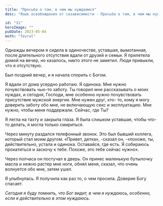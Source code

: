```yaml
---
title: "Просьба о том, в чем мы нуждаемся"
desc: "Язык освобождения от созависимости - Просьба о том, в чем мы нуждаемся"

id: "31"
heroImage: ""
pubDate: 2023-05-04
moth: "fevral"
---
```


Однажды вечером я сидела в одиночестве, уставшая, вымотанная, после
длительного отсутствия вдали от друзей и семьи. Я прилетела домой на вечер, но
казалось, никто этого не заметил. Люди привыкли, что я отсутствую.

Был поздний вечер, и я начала спорить с Богом.

Я вдали от дома усердно работаю. Я одинока. Мне нужно почувствовать чью-то
заботу. Ты говорил мне рассказывать о моих нуждах, и сегодня, Господи, мне
особенно нужно почувствовать присутствие мужской энергии. Мне нужен друг, кто-
то, кому я могу доверить заботу обо мне, не включающую секс и эксплуатацию.
Мне нужно, чтобы меня поддержали. Сейчас, где Ты?

Я легла на тахту и закрыла глаза. Я была слишком уставшая, чтобы что-то
делать, я могла только смириться.

Через минуту раздался телефонный звонок. Это был бывший коллега, который стал
моим другом. «Привет, детка», -сказал он, -«похоже, ты, действительно, устала
и одинока. Оставайся, где есть. Я собираюсь прокатиться и заскочу к тебе.
Похоже, это тебе сейчас нужно».

Через полчаса он постучал в дверь. Он принес маленькую бутылочку масла и нежно
растер мне ноги, обнял меня, сказал, что очень волнуется обо мне, затем ушел.

Я улыбнулась. Я получила как раз то, о чем просила. Доверие Богу спасает.

_Сегодня_ _я_ _буду_ _помнить,_ _что_ _Бог_ _видит,_ _в_ _чем_ _я_ _нуждаюсь,_
_особенно,_ _если_ _я_ _действительно_ _в_ _этом_ _нуждаюсь._
